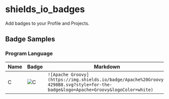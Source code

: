 # shields_io_badges

Add badges to your Profile and Projects.

## Badge Samples

### Program Language

| Name          | Badge                                                                                                                            | Markdown                                                                                                                           |
| ------------- | -------------------------------------------------------------------------------------------------------------------------------- | ---------------------------------------------------------------------------------------------------------------------------------- |
| C |![C](https://img.shields.io/badge/C-4640b8.svg?logo=C&style=flat")| `![Apache Groovy](https://img.shields.io/badge/Apache%20Groovy-4298B8.svg?style=for-the-badge&logo=Apache+Groovy&logoColor=white)` |
